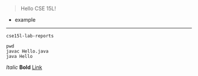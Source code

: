 > Hello CSE 15L!
* example
---
`cse15l-lab-reports`
```
pwd
javac Hello.java
java Hello
```
*Italic*
**Bold**
[Link](https://fro0t.github.io/cse15l-lab-reports/index.html)
